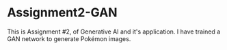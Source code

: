 # Assignment2-GAN
This is Assignment #2, of Generative AI and it's application. I have trained a GAN network to generate Pokémon images.
